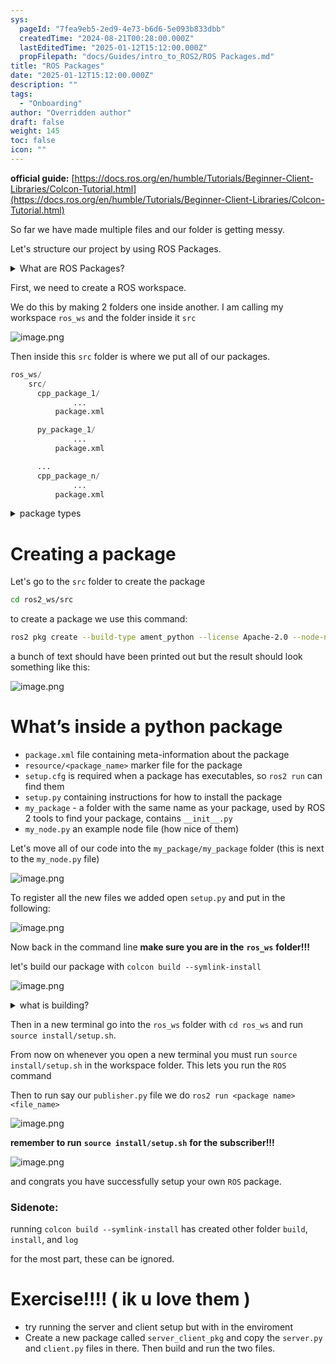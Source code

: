 ```yaml
---
sys:
  pageId: "7fea9eb5-2ed9-4e73-b6d6-5e093b833dbb"
  createdTime: "2024-08-21T00:28:00.000Z"
  lastEditedTime: "2025-01-12T15:12:00.000Z"
  propFilepath: "docs/Guides/intro_to_ROS2/ROS Packages.md"
title: "ROS Packages"
date: "2025-01-12T15:12:00.000Z"
description: ""
tags:
  - "Onboarding"
author: "Overridden author"
draft: false
weight: 145
toc: false
icon: ""
---
```


**official guide:** [https://docs.ros.org/en/humble/Tutorials/Beginner-Client-Libraries/Colcon-Tutorial.html](https://docs.ros.org/en/humble/Tutorials/Beginner-Client-Libraries/Colcon-Tutorial.html)

So far we have made multiple files and our folder is getting messy.

Let's structure our project by using ROS Packages.

<details>

<summary>What are ROS Packages?</summary>

ROS Packages are, as the name implies, packages of code that are highly sharable between ROS developers.

They consist of a folder, `package.xml` file, and source code

```python
      cpp_package_1/
		      ... imagine much code files here ..
          package.xml
```

</details>

First, we need to create a ROS workspace.

We do this by making 2 folders one inside another. I am calling my workspace `ros_ws` and the folder inside it `src`

![image.png](https://prod-files-secure.s3.us-west-2.amazonaws.com/d518164a-d88e-44d1-a4ee-3adb3bd8bce0/70706947-fd18-4537-a67b-e12946812d31/image.png?X-Amz-Algorithm=AWS4-HMAC-SHA256&X-Amz-Content-Sha256=UNSIGNED-PAYLOAD&X-Amz-Credential=ASIAZI2LB4662SBUZ3OO%2F20250417%2Fus-west-2%2Fs3%2Faws4_request&X-Amz-Date=20250417T190346Z&X-Amz-Expires=3600&X-Amz-Security-Token=IQoJb3JpZ2luX2VjENv%2F%2F%2F%2F%2F%2F%2F%2F%2F%2FwEaCXVzLXdlc3QtMiJIMEYCIQCUMWEiAe1m7gZBMX6xg3QIB1t2R%2By0X%2B12VfMbTz5f7wIhAKPpG7JoJAGGmXwI%2Fd3Et7yGiMXfruBlS%2F1O%2BfAH21CrKv8DCGQQABoMNjM3NDIzMTgzODA1Igz3l05g2RZEpqyeMJ8q3APAmZ2o%2Bo3oZUiV0rTzVVoLa4Me%2ByOMNpMGZML2mE7bSXehIH3%2BvCGUKLYOiwAu24%2BdHU7N%2BYN2TSJ2786E7iyyiTzjW9IBye7hIkN6iLyGF8XHGThDm2J9JCVWq7%2F33tbl%2BiAWQxkf8h1CR0A%2FvvR8%2BSw10iEZQoesp%2BCRod%2FY%2F4Uq2zWYNtl75dvjkUJAv7IBcqd8LgAibYpAdCFJnUlotTru2XYvFKVxjpW07PkDwlMX46HVxhhHtdLCZVLL8Ir1rICgAT0QNgmW3pKRtmKIKYTK5oKRLy%2F5FbtV2JAoFEwTrJTXd5hkc4Ac5tX1qyNbIKULeehegEAm7eOVhMysEidJolKTD4JEk%2FtD0dToFsItkSkONC0JepzRcIW4mzh3o%2BzJncDLEZLBnu9AgwXlG3lG33EyWzMQNebB1rAEoubxrgfFhMizQZqrvGNeA0l43RgdDww8IhdS90CYF3%2F%2FTExF6Q7rfTnQ944oe3w8f5ohESBHZVlr2ieilLUvXZ5quAc4VDUbhgwFzCYWtf2B9sMsS%2BBFctkwmP7MWKXrgjCoBL9EQa1zCs7AnpCJdkX7wX0ABA7qw324qF4KUB6Q3UvYh80Xu9CKA5VfNUGtzZnrzm4nv%2BQ9TTO0wzDWm4XABjqkAdF6s%2F%2FdRv860JaRq0kK%2FgWfgrCYp10fPuzIL0qtFJyXmND4h32VdloaeUQtX0OIs82QIn3DnT4HSNhFNSKze%2BuF9GejFSIc6I%2Bn6GH9cz0MMQUBFySPMSM7XPfxonHLvtcJ8ChecS%2Bo5JS1UsHpfvgv1TJn7wkyEZxuTteUHauJkiK3ZLHZdsNkJbml60wNp3RPMlP04CLFGYz3o5lO7%2FTmLvHN&X-Amz-Signature=318fab21981152e9b23f0470e334cad3146a7b4a7a27298dbb5851efd1cb74a3&X-Amz-SignedHeaders=host&x-id=GetObject)

Then inside this `src` folder is where we put all of our packages.

```python
ros_ws/
    src/
      cpp_package_1/
		      ...
          package.xml

      py_package_1/
		      ...
          package.xml

      ...
      cpp_package_n/
		      ...
          package.xml

```

<details>

<summary>package types</summary>

packages can be either `C++` or python.

the intern file structure is different for each but for this guide we will stick to creating python packages

</details>

# Creating a package

Let's go to the `src` folder to create the package

```bash
cd ros2_ws/src
```

to create a package we use this command:

```bash
ros2 pkg create --build-type ament_python --license Apache-2.0 --node-name my_node my_package
```

a bunch of text should have been printed out but the result should look something like this:

![image.png](https://prod-files-secure.s3.us-west-2.amazonaws.com/d518164a-d88e-44d1-a4ee-3adb3bd8bce0/e6cf1e3f-8512-4a3e-b131-079f800bf3e8/image.png?X-Amz-Algorithm=AWS4-HMAC-SHA256&X-Amz-Content-Sha256=UNSIGNED-PAYLOAD&X-Amz-Credential=ASIAZI2LB4662SBUZ3OO%2F20250417%2Fus-west-2%2Fs3%2Faws4_request&X-Amz-Date=20250417T190346Z&X-Amz-Expires=3600&X-Amz-Security-Token=IQoJb3JpZ2luX2VjENv%2F%2F%2F%2F%2F%2F%2F%2F%2F%2FwEaCXVzLXdlc3QtMiJIMEYCIQCUMWEiAe1m7gZBMX6xg3QIB1t2R%2By0X%2B12VfMbTz5f7wIhAKPpG7JoJAGGmXwI%2Fd3Et7yGiMXfruBlS%2F1O%2BfAH21CrKv8DCGQQABoMNjM3NDIzMTgzODA1Igz3l05g2RZEpqyeMJ8q3APAmZ2o%2Bo3oZUiV0rTzVVoLa4Me%2ByOMNpMGZML2mE7bSXehIH3%2BvCGUKLYOiwAu24%2BdHU7N%2BYN2TSJ2786E7iyyiTzjW9IBye7hIkN6iLyGF8XHGThDm2J9JCVWq7%2F33tbl%2BiAWQxkf8h1CR0A%2FvvR8%2BSw10iEZQoesp%2BCRod%2FY%2F4Uq2zWYNtl75dvjkUJAv7IBcqd8LgAibYpAdCFJnUlotTru2XYvFKVxjpW07PkDwlMX46HVxhhHtdLCZVLL8Ir1rICgAT0QNgmW3pKRtmKIKYTK5oKRLy%2F5FbtV2JAoFEwTrJTXd5hkc4Ac5tX1qyNbIKULeehegEAm7eOVhMysEidJolKTD4JEk%2FtD0dToFsItkSkONC0JepzRcIW4mzh3o%2BzJncDLEZLBnu9AgwXlG3lG33EyWzMQNebB1rAEoubxrgfFhMizQZqrvGNeA0l43RgdDww8IhdS90CYF3%2F%2FTExF6Q7rfTnQ944oe3w8f5ohESBHZVlr2ieilLUvXZ5quAc4VDUbhgwFzCYWtf2B9sMsS%2BBFctkwmP7MWKXrgjCoBL9EQa1zCs7AnpCJdkX7wX0ABA7qw324qF4KUB6Q3UvYh80Xu9CKA5VfNUGtzZnrzm4nv%2BQ9TTO0wzDWm4XABjqkAdF6s%2F%2FdRv860JaRq0kK%2FgWfgrCYp10fPuzIL0qtFJyXmND4h32VdloaeUQtX0OIs82QIn3DnT4HSNhFNSKze%2BuF9GejFSIc6I%2Bn6GH9cz0MMQUBFySPMSM7XPfxonHLvtcJ8ChecS%2Bo5JS1UsHpfvgv1TJn7wkyEZxuTteUHauJkiK3ZLHZdsNkJbml60wNp3RPMlP04CLFGYz3o5lO7%2FTmLvHN&X-Amz-Signature=9ae0413eb06d6d493420c4c3b8dc754f7f1f7304a1d950f08bb8065310d58cb1&X-Amz-SignedHeaders=host&x-id=GetObject)

# What’s inside a python package

- `package.xml` file containing meta-information about the package
- `resource/<package_name>` marker file for the package
- `setup.cfg` is required when a package has executables, so `ros2 run` can find them
- `setup.py` containing instructions for how to install the package
- `my_package` - a folder with the same name as your package, used by ROS 2 tools to find your package, contains `__init__.py`
- `my_node.py` an example node file (how nice of them)

Let's move all of our code into the `my_package/my_package` folder (this is next to the `my_node.py` file)

![image.png](https://prod-files-secure.s3.us-west-2.amazonaws.com/d518164a-d88e-44d1-a4ee-3adb3bd8bce0/9ce58f11-0da9-4d3e-b86d-506a9685d378/image.png?X-Amz-Algorithm=AWS4-HMAC-SHA256&X-Amz-Content-Sha256=UNSIGNED-PAYLOAD&X-Amz-Credential=ASIAZI2LB4662SBUZ3OO%2F20250417%2Fus-west-2%2Fs3%2Faws4_request&X-Amz-Date=20250417T190346Z&X-Amz-Expires=3600&X-Amz-Security-Token=IQoJb3JpZ2luX2VjENv%2F%2F%2F%2F%2F%2F%2F%2F%2F%2FwEaCXVzLXdlc3QtMiJIMEYCIQCUMWEiAe1m7gZBMX6xg3QIB1t2R%2By0X%2B12VfMbTz5f7wIhAKPpG7JoJAGGmXwI%2Fd3Et7yGiMXfruBlS%2F1O%2BfAH21CrKv8DCGQQABoMNjM3NDIzMTgzODA1Igz3l05g2RZEpqyeMJ8q3APAmZ2o%2Bo3oZUiV0rTzVVoLa4Me%2ByOMNpMGZML2mE7bSXehIH3%2BvCGUKLYOiwAu24%2BdHU7N%2BYN2TSJ2786E7iyyiTzjW9IBye7hIkN6iLyGF8XHGThDm2J9JCVWq7%2F33tbl%2BiAWQxkf8h1CR0A%2FvvR8%2BSw10iEZQoesp%2BCRod%2FY%2F4Uq2zWYNtl75dvjkUJAv7IBcqd8LgAibYpAdCFJnUlotTru2XYvFKVxjpW07PkDwlMX46HVxhhHtdLCZVLL8Ir1rICgAT0QNgmW3pKRtmKIKYTK5oKRLy%2F5FbtV2JAoFEwTrJTXd5hkc4Ac5tX1qyNbIKULeehegEAm7eOVhMysEidJolKTD4JEk%2FtD0dToFsItkSkONC0JepzRcIW4mzh3o%2BzJncDLEZLBnu9AgwXlG3lG33EyWzMQNebB1rAEoubxrgfFhMizQZqrvGNeA0l43RgdDww8IhdS90CYF3%2F%2FTExF6Q7rfTnQ944oe3w8f5ohESBHZVlr2ieilLUvXZ5quAc4VDUbhgwFzCYWtf2B9sMsS%2BBFctkwmP7MWKXrgjCoBL9EQa1zCs7AnpCJdkX7wX0ABA7qw324qF4KUB6Q3UvYh80Xu9CKA5VfNUGtzZnrzm4nv%2BQ9TTO0wzDWm4XABjqkAdF6s%2F%2FdRv860JaRq0kK%2FgWfgrCYp10fPuzIL0qtFJyXmND4h32VdloaeUQtX0OIs82QIn3DnT4HSNhFNSKze%2BuF9GejFSIc6I%2Bn6GH9cz0MMQUBFySPMSM7XPfxonHLvtcJ8ChecS%2Bo5JS1UsHpfvgv1TJn7wkyEZxuTteUHauJkiK3ZLHZdsNkJbml60wNp3RPMlP04CLFGYz3o5lO7%2FTmLvHN&X-Amz-Signature=6e62e456a3dae0fa4296862d4462691a5e041094c90524f449ecc041b2f491d2&X-Amz-SignedHeaders=host&x-id=GetObject)

To register all the new files we added open `setup.py` and put in the following:

![image.png](https://prod-files-secure.s3.us-west-2.amazonaws.com/d518164a-d88e-44d1-a4ee-3adb3bd8bce0/1cd7c262-4cae-4496-9d75-c178537d24a2/image.png?X-Amz-Algorithm=AWS4-HMAC-SHA256&X-Amz-Content-Sha256=UNSIGNED-PAYLOAD&X-Amz-Credential=ASIAZI2LB4662SBUZ3OO%2F20250417%2Fus-west-2%2Fs3%2Faws4_request&X-Amz-Date=20250417T190346Z&X-Amz-Expires=3600&X-Amz-Security-Token=IQoJb3JpZ2luX2VjENv%2F%2F%2F%2F%2F%2F%2F%2F%2F%2FwEaCXVzLXdlc3QtMiJIMEYCIQCUMWEiAe1m7gZBMX6xg3QIB1t2R%2By0X%2B12VfMbTz5f7wIhAKPpG7JoJAGGmXwI%2Fd3Et7yGiMXfruBlS%2F1O%2BfAH21CrKv8DCGQQABoMNjM3NDIzMTgzODA1Igz3l05g2RZEpqyeMJ8q3APAmZ2o%2Bo3oZUiV0rTzVVoLa4Me%2ByOMNpMGZML2mE7bSXehIH3%2BvCGUKLYOiwAu24%2BdHU7N%2BYN2TSJ2786E7iyyiTzjW9IBye7hIkN6iLyGF8XHGThDm2J9JCVWq7%2F33tbl%2BiAWQxkf8h1CR0A%2FvvR8%2BSw10iEZQoesp%2BCRod%2FY%2F4Uq2zWYNtl75dvjkUJAv7IBcqd8LgAibYpAdCFJnUlotTru2XYvFKVxjpW07PkDwlMX46HVxhhHtdLCZVLL8Ir1rICgAT0QNgmW3pKRtmKIKYTK5oKRLy%2F5FbtV2JAoFEwTrJTXd5hkc4Ac5tX1qyNbIKULeehegEAm7eOVhMysEidJolKTD4JEk%2FtD0dToFsItkSkONC0JepzRcIW4mzh3o%2BzJncDLEZLBnu9AgwXlG3lG33EyWzMQNebB1rAEoubxrgfFhMizQZqrvGNeA0l43RgdDww8IhdS90CYF3%2F%2FTExF6Q7rfTnQ944oe3w8f5ohESBHZVlr2ieilLUvXZ5quAc4VDUbhgwFzCYWtf2B9sMsS%2BBFctkwmP7MWKXrgjCoBL9EQa1zCs7AnpCJdkX7wX0ABA7qw324qF4KUB6Q3UvYh80Xu9CKA5VfNUGtzZnrzm4nv%2BQ9TTO0wzDWm4XABjqkAdF6s%2F%2FdRv860JaRq0kK%2FgWfgrCYp10fPuzIL0qtFJyXmND4h32VdloaeUQtX0OIs82QIn3DnT4HSNhFNSKze%2BuF9GejFSIc6I%2Bn6GH9cz0MMQUBFySPMSM7XPfxonHLvtcJ8ChecS%2Bo5JS1UsHpfvgv1TJn7wkyEZxuTteUHauJkiK3ZLHZdsNkJbml60wNp3RPMlP04CLFGYz3o5lO7%2FTmLvHN&X-Amz-Signature=e9d744ea04388b2feb1d427e4a0df8c6edeb969f96cbeb970702d972fd015fe1&X-Amz-SignedHeaders=host&x-id=GetObject)

Now back in the command line **make sure you are in the** **`ros_ws`** **folder!!!**

let's build our package with `colcon build --symlink-install`

![image.png](https://prod-files-secure.s3.us-west-2.amazonaws.com/d518164a-d88e-44d1-a4ee-3adb3bd8bce0/2f2a0d27-b173-48fd-b189-5f5c0ce65619/image.png?X-Amz-Algorithm=AWS4-HMAC-SHA256&X-Amz-Content-Sha256=UNSIGNED-PAYLOAD&X-Amz-Credential=ASIAZI2LB4662SBUZ3OO%2F20250417%2Fus-west-2%2Fs3%2Faws4_request&X-Amz-Date=20250417T190346Z&X-Amz-Expires=3600&X-Amz-Security-Token=IQoJb3JpZ2luX2VjENv%2F%2F%2F%2F%2F%2F%2F%2F%2F%2FwEaCXVzLXdlc3QtMiJIMEYCIQCUMWEiAe1m7gZBMX6xg3QIB1t2R%2By0X%2B12VfMbTz5f7wIhAKPpG7JoJAGGmXwI%2Fd3Et7yGiMXfruBlS%2F1O%2BfAH21CrKv8DCGQQABoMNjM3NDIzMTgzODA1Igz3l05g2RZEpqyeMJ8q3APAmZ2o%2Bo3oZUiV0rTzVVoLa4Me%2ByOMNpMGZML2mE7bSXehIH3%2BvCGUKLYOiwAu24%2BdHU7N%2BYN2TSJ2786E7iyyiTzjW9IBye7hIkN6iLyGF8XHGThDm2J9JCVWq7%2F33tbl%2BiAWQxkf8h1CR0A%2FvvR8%2BSw10iEZQoesp%2BCRod%2FY%2F4Uq2zWYNtl75dvjkUJAv7IBcqd8LgAibYpAdCFJnUlotTru2XYvFKVxjpW07PkDwlMX46HVxhhHtdLCZVLL8Ir1rICgAT0QNgmW3pKRtmKIKYTK5oKRLy%2F5FbtV2JAoFEwTrJTXd5hkc4Ac5tX1qyNbIKULeehegEAm7eOVhMysEidJolKTD4JEk%2FtD0dToFsItkSkONC0JepzRcIW4mzh3o%2BzJncDLEZLBnu9AgwXlG3lG33EyWzMQNebB1rAEoubxrgfFhMizQZqrvGNeA0l43RgdDww8IhdS90CYF3%2F%2FTExF6Q7rfTnQ944oe3w8f5ohESBHZVlr2ieilLUvXZ5quAc4VDUbhgwFzCYWtf2B9sMsS%2BBFctkwmP7MWKXrgjCoBL9EQa1zCs7AnpCJdkX7wX0ABA7qw324qF4KUB6Q3UvYh80Xu9CKA5VfNUGtzZnrzm4nv%2BQ9TTO0wzDWm4XABjqkAdF6s%2F%2FdRv860JaRq0kK%2FgWfgrCYp10fPuzIL0qtFJyXmND4h32VdloaeUQtX0OIs82QIn3DnT4HSNhFNSKze%2BuF9GejFSIc6I%2Bn6GH9cz0MMQUBFySPMSM7XPfxonHLvtcJ8ChecS%2Bo5JS1UsHpfvgv1TJn7wkyEZxuTteUHauJkiK3ZLHZdsNkJbml60wNp3RPMlP04CLFGYz3o5lO7%2FTmLvHN&X-Amz-Signature=3fe96ab0a815f7e79031927594aa5fa321efa99dbf11600517b4b53b3d4bf6c2&X-Amz-SignedHeaders=host&x-id=GetObject)

<details>

<summary>what is building?</summary>

if you are a CS major at Rose-Hulman you will learn the answer to this in CSSE132

but TLDR; is it combines all the code files into one program that can be run easily 

</details>

Then in a new terminal go into the `ros_ws` folder with `cd ros_ws` and run `source install/setup.sh`. 

From now on whenever you open a new terminal you must run `source install/setup.sh` in the workspace folder. This lets you run the `ROS` command

Then to run say our `publisher.py` file we do `ros2 run <package name> <file_name>`

![image.png](https://prod-files-secure.s3.us-west-2.amazonaws.com/d518164a-d88e-44d1-a4ee-3adb3bd8bce0/4f4b1219-3a44-4632-aa0a-ce3471699f59/image.png?X-Amz-Algorithm=AWS4-HMAC-SHA256&X-Amz-Content-Sha256=UNSIGNED-PAYLOAD&X-Amz-Credential=ASIAZI2LB4662SBUZ3OO%2F20250417%2Fus-west-2%2Fs3%2Faws4_request&X-Amz-Date=20250417T190346Z&X-Amz-Expires=3600&X-Amz-Security-Token=IQoJb3JpZ2luX2VjENv%2F%2F%2F%2F%2F%2F%2F%2F%2F%2FwEaCXVzLXdlc3QtMiJIMEYCIQCUMWEiAe1m7gZBMX6xg3QIB1t2R%2By0X%2B12VfMbTz5f7wIhAKPpG7JoJAGGmXwI%2Fd3Et7yGiMXfruBlS%2F1O%2BfAH21CrKv8DCGQQABoMNjM3NDIzMTgzODA1Igz3l05g2RZEpqyeMJ8q3APAmZ2o%2Bo3oZUiV0rTzVVoLa4Me%2ByOMNpMGZML2mE7bSXehIH3%2BvCGUKLYOiwAu24%2BdHU7N%2BYN2TSJ2786E7iyyiTzjW9IBye7hIkN6iLyGF8XHGThDm2J9JCVWq7%2F33tbl%2BiAWQxkf8h1CR0A%2FvvR8%2BSw10iEZQoesp%2BCRod%2FY%2F4Uq2zWYNtl75dvjkUJAv7IBcqd8LgAibYpAdCFJnUlotTru2XYvFKVxjpW07PkDwlMX46HVxhhHtdLCZVLL8Ir1rICgAT0QNgmW3pKRtmKIKYTK5oKRLy%2F5FbtV2JAoFEwTrJTXd5hkc4Ac5tX1qyNbIKULeehegEAm7eOVhMysEidJolKTD4JEk%2FtD0dToFsItkSkONC0JepzRcIW4mzh3o%2BzJncDLEZLBnu9AgwXlG3lG33EyWzMQNebB1rAEoubxrgfFhMizQZqrvGNeA0l43RgdDww8IhdS90CYF3%2F%2FTExF6Q7rfTnQ944oe3w8f5ohESBHZVlr2ieilLUvXZ5quAc4VDUbhgwFzCYWtf2B9sMsS%2BBFctkwmP7MWKXrgjCoBL9EQa1zCs7AnpCJdkX7wX0ABA7qw324qF4KUB6Q3UvYh80Xu9CKA5VfNUGtzZnrzm4nv%2BQ9TTO0wzDWm4XABjqkAdF6s%2F%2FdRv860JaRq0kK%2FgWfgrCYp10fPuzIL0qtFJyXmND4h32VdloaeUQtX0OIs82QIn3DnT4HSNhFNSKze%2BuF9GejFSIc6I%2Bn6GH9cz0MMQUBFySPMSM7XPfxonHLvtcJ8ChecS%2Bo5JS1UsHpfvgv1TJn7wkyEZxuTteUHauJkiK3ZLHZdsNkJbml60wNp3RPMlP04CLFGYz3o5lO7%2FTmLvHN&X-Amz-Signature=8e437564bd644f259f16380c68c4d924b1a39b9082c30e5ccca823d7ad53b973&X-Amz-SignedHeaders=host&x-id=GetObject)

**remember to run** **`source install/setup.sh`** **for the subscriber!!!**

![image.png](https://prod-files-secure.s3.us-west-2.amazonaws.com/d518164a-d88e-44d1-a4ee-3adb3bd8bce0/02121119-dad4-49ec-8356-c956108b4243/image.png?X-Amz-Algorithm=AWS4-HMAC-SHA256&X-Amz-Content-Sha256=UNSIGNED-PAYLOAD&X-Amz-Credential=ASIAZI2LB4662SBUZ3OO%2F20250417%2Fus-west-2%2Fs3%2Faws4_request&X-Amz-Date=20250417T190346Z&X-Amz-Expires=3600&X-Amz-Security-Token=IQoJb3JpZ2luX2VjENv%2F%2F%2F%2F%2F%2F%2F%2F%2F%2FwEaCXVzLXdlc3QtMiJIMEYCIQCUMWEiAe1m7gZBMX6xg3QIB1t2R%2By0X%2B12VfMbTz5f7wIhAKPpG7JoJAGGmXwI%2Fd3Et7yGiMXfruBlS%2F1O%2BfAH21CrKv8DCGQQABoMNjM3NDIzMTgzODA1Igz3l05g2RZEpqyeMJ8q3APAmZ2o%2Bo3oZUiV0rTzVVoLa4Me%2ByOMNpMGZML2mE7bSXehIH3%2BvCGUKLYOiwAu24%2BdHU7N%2BYN2TSJ2786E7iyyiTzjW9IBye7hIkN6iLyGF8XHGThDm2J9JCVWq7%2F33tbl%2BiAWQxkf8h1CR0A%2FvvR8%2BSw10iEZQoesp%2BCRod%2FY%2F4Uq2zWYNtl75dvjkUJAv7IBcqd8LgAibYpAdCFJnUlotTru2XYvFKVxjpW07PkDwlMX46HVxhhHtdLCZVLL8Ir1rICgAT0QNgmW3pKRtmKIKYTK5oKRLy%2F5FbtV2JAoFEwTrJTXd5hkc4Ac5tX1qyNbIKULeehegEAm7eOVhMysEidJolKTD4JEk%2FtD0dToFsItkSkONC0JepzRcIW4mzh3o%2BzJncDLEZLBnu9AgwXlG3lG33EyWzMQNebB1rAEoubxrgfFhMizQZqrvGNeA0l43RgdDww8IhdS90CYF3%2F%2FTExF6Q7rfTnQ944oe3w8f5ohESBHZVlr2ieilLUvXZ5quAc4VDUbhgwFzCYWtf2B9sMsS%2BBFctkwmP7MWKXrgjCoBL9EQa1zCs7AnpCJdkX7wX0ABA7qw324qF4KUB6Q3UvYh80Xu9CKA5VfNUGtzZnrzm4nv%2BQ9TTO0wzDWm4XABjqkAdF6s%2F%2FdRv860JaRq0kK%2FgWfgrCYp10fPuzIL0qtFJyXmND4h32VdloaeUQtX0OIs82QIn3DnT4HSNhFNSKze%2BuF9GejFSIc6I%2Bn6GH9cz0MMQUBFySPMSM7XPfxonHLvtcJ8ChecS%2Bo5JS1UsHpfvgv1TJn7wkyEZxuTteUHauJkiK3ZLHZdsNkJbml60wNp3RPMlP04CLFGYz3o5lO7%2FTmLvHN&X-Amz-Signature=928ae1646d04d75980a7bae7dee4af7df81458eb1d0c8dd5c53d8d619223ecd0&X-Amz-SignedHeaders=host&x-id=GetObject)

and congrats you have successfully setup your own `ROS` package.

### Sidenote:

running `colcon build --symlink-install` has created other folder `build`, `install`, and `log`

for the most part, these can be ignored.

# Exercise!!!! ( ik u love them )

- try running the server and client setup but with in the enviroment
- Create a new package called `server_client_pkg` and copy the `server.py` and `client.py` files in there. Then build and run the two files.
